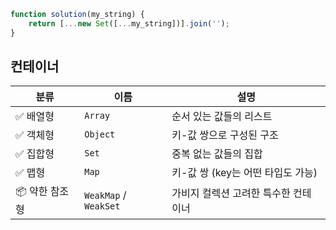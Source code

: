 ```js
function solution(my_string) {
    return [...new Set([...my_string])].join('');
}
```

## 컨테이너

| 분류        | 이름                    | 설명                     |
| --------- | --------------------- | ---------------------- |
| ✅ 배열형     | `Array`               | 순서 있는 값들의 리스트          |
| ✅ 객체형     | `Object`              | 키-값 쌍으로 구성된 구조         |
| ✅ 집합형     | `Set`                 | 중복 없는 값들의 집합           |
| ✅ 맵형      | `Map`                 | 키-값 쌍 (key는 어떤 타입도 가능) |
| 📦 약한 참조형 | `WeakMap` / `WeakSet` | 가비지 컬렉션 고려한 특수한 컨테이너   |